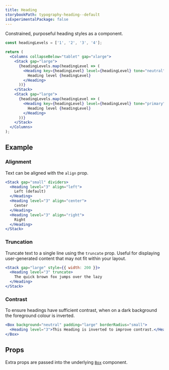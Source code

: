 ```yaml
---
title: Heading
storybookPath: typography-heading--default
isExperimentalPackage: false
---
```


Constrained, purposeful heading styles as a component.

```jsx live
const headingLevels = ['1', '2', '3', '4'];

return (
  <Columns collapseBelow="tablet" gap="xlarge">
    <Stack gap="large">
      {headingLevels.map(headingLevel => (
        <Heading key={headingLevel} level={headingLevel} tone="neutral">
          Heading level {headingLevel}
        </Heading>
      ))}
    </Stack>
    <Stack gap="large">
      {headingLevels.map(headingLevel => (
        <Heading key={headingLevel} level={headingLevel} tone="primary">
          Heading level {headingLevel}
        </Heading>
      ))}
    </Stack>
  </Columns>
);
```

## Example

### Alignment

Text can be aligned with the `align` prop.

```jsx live
<Stack gap="small" dividers>
  <Heading level="3" align="left">
    Left (default)
  </Heading>
  <Heading level="3" align="center">
    Center
  </Heading>
  <Heading level="3" align="right">
    Right
  </Heading>
</Stack>
```

### Truncation

Truncate text to a single line using the `truncate` prop. Useful for displaying
user-generated content that may not fit within your layout.

```jsx live
<Stack gap="large" style={{ width: 200 }}>
  <Heading level="3" truncate>
    The quick brown fox jumps over the lazy
  </Heading>
</Stack>
```

### Contrast

To ensure headings have sufficient contrast, when on a dark background the
foreground colour is inverted.

```jsx live
<Box background="neutral" padding="large" borderRadius="small">
  <Heading level="3">This Heading is inverted to improve contrast.</Heading>
</Box>
```

## Props

<PropsTable displayName="Heading" />

Extra props are passed into the underlying [`Box`](/package/box) component.

[data-attribute-map]:
  https://github.com/brighte-labs/spark-web/blob/e7f6f4285b4cfd876312cc89fbdd094039aa239a/packages/utils/src/internal/buildDataAttributes.ts#L1
